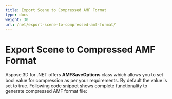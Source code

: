 ```yaml
---
title: Export Scene to Compressed AMF Format
type: docs
weight: 30
url: /net/export-scene-to-compressed-amf-format/
---
```


# **Export Scene to Compressed AMF Format**
Aspose.3D for .NET offers **AMFSaveOptions** class which allows you to set bool value for compression as per your requirements. By default the value is set to true. Following code snippet shows complete functionality to generate compressed AMF format file:



